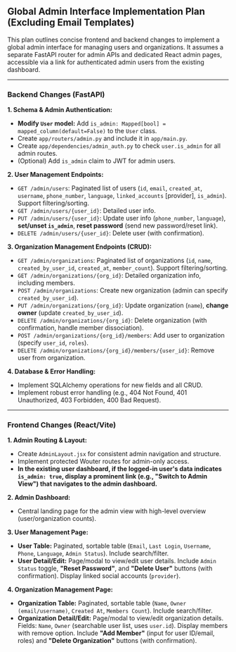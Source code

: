 ## Global Admin Interface Implementation Plan (Excluding Email Templates)

This plan outlines concise frontend and backend changes to implement a global admin interface for managing users and organizations. It assumes a separate FastAPI router for admin APIs and dedicated React admin pages, accessible via a link for authenticated admin users from the existing dashboard.

---

### **Backend Changes (FastAPI)**

**1. Schema & Admin Authentication:**
   * **Modify `User` model:** Add `is_admin: Mapped[bool] = mapped_column(default=False)` to the `User` class.
   * Create `app/routers/admin.py` and include it in `app/main.py`.
   * Create `app/dependencies/admin_auth.py` to check `user.is_admin` for all admin routes.
   * (Optional) Add `is_admin` claim to JWT for admin users.

**2. User Management Endpoints:**
   * `GET /admin/users`: Paginated list of users (`id`, `email`, `created_at`, `username`, `phone_number`, `language`, `linked_accounts` [provider], `is_admin`). Support filtering/sorting.
   * `GET /admin/users/{user_id}`: Detailed user info.
   * `PUT /admin/users/{user_id}`: Update user info (`phone_number`, `language`), **set/unset `is_admin`**, **reset password** (send new password/reset link).
   * `DELETE /admin/users/{user_id}`: Delete user (with confirmation).

**3. Organization Management Endpoints (CRUD):**
   * `GET /admin/organizations`: Paginated list of organizations (`id`, `name`, `created_by_user_id`, `created_at`, `member_count`). Support filtering/sorting.
   * `GET /admin/organizations/{org_id}`: Detailed organization info, including members.
   * `POST /admin/organizations`: Create new organization (admin can specify `created_by_user_id`).
   * `PUT /admin/organizations/{org_id}`: Update organization (`name`), **change owner** (update `created_by_user_id`).
   * `DELETE /admin/organizations/{org_id}`: Delete organization (with confirmation, handle member dissociation).
   * `POST /admin/organizations/{org_id}/members`: Add user to organization (specify `user_id`, `roles`).
   * `DELETE /admin/organizations/{org_id}/members/{user_id}`: Remove user from organization.

**4. Database & Error Handling:**
   * Implement SQLAlchemy operations for new fields and all CRUD.
   * Implement robust error handling (e.g., 404 Not Found, 401 Unauthorized, 403 Forbidden, 400 Bad Request).

---

### **Frontend Changes (React/Vite)**

**1. Admin Routing & Layout:**
   * Create `AdminLayout.jsx` for consistent admin navigation and structure.
   * Implement protected Wouter routes for admin-only access.
   * **In the existing user dashboard, if the logged-in user's data indicates `is_admin: true`, display a prominent link (e.g., "Switch to Admin View") that navigates to the admin dashboard.**

**2. Admin Dashboard:**
   * Central landing page for the admin view with high-level overview (user/organization counts).

**3. User Management Page:**
   * **User Table:** Paginated, sortable table (`Email`, `Last Login`, `Username`, `Phone`, `Language`, `Admin Status`). Include search/filter.
   * **User Detail/Edit:** Page/modal to view/edit user details. Include `Admin Status` toggle, **"Reset Password"**, and **"Delete User"** buttons (with confirmation). Display linked social accounts (`provider`).

**4. Organization Management Page:**
   * **Organization Table:** Paginated, sortable table (`Name`, `Owner (email/username)`, `Created At`, `Members Count`). Include search/filter.
   * **Organization Detail/Edit:** Page/modal to view/edit organization details. Fields: `Name`, `Owner` (searchable user list, uses `user.id`). Display members with remove option. Include **"Add Member"** (input for user ID/email, roles) and **"Delete Organization"** buttons (with confirmation).